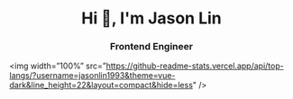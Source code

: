 <h1 align="center">Hi 👋, I'm Jason Lin</h1>
<h3 align="center">Frontend Engineer</h3>

<img width=”100%” src=”https://github-readme-stats.vercel.app/api/top-langs/?username=jasonlin1993&theme=vue-dark&line_height=22&layout=compact&hide=less" />
